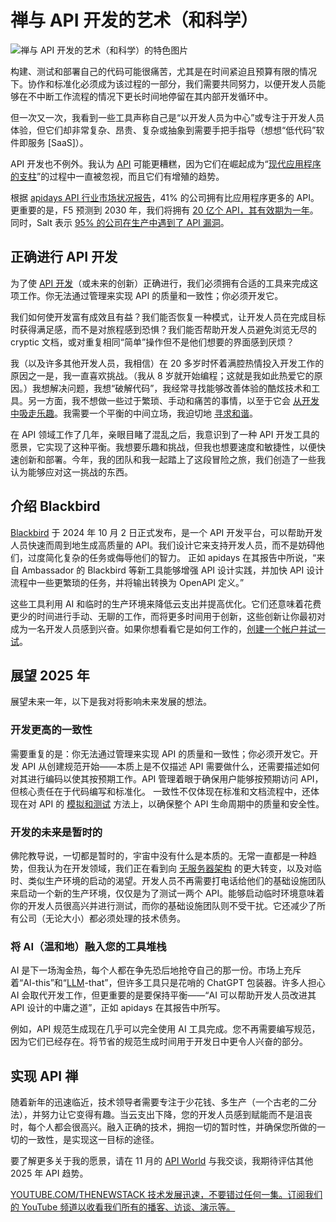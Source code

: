 # 禅与 API 开发的艺术（和科学）

![禅与 API 开发的艺术（和科学）的特色图片](https://cdn.thenewstack.io/media/2024/09/e8ad8fa8-zen-api-development-1024x576.jpg)

构建、测试和部署自己的代码可能很痛苦，尤其是在时间紧迫且预算有限的情况下。协作和标准化必须成为该过程的一部分，我们需要共同努力，以便开发人员能够在不中断工作流程的情况下更长时间地停留在其内部开发循环中。

但一次又一次，我看到一些工具声称自己是“以开发人员为中心”或专注于开发人员体验，但它们却非常复杂、昂贵、复杂或抽象到需要手把手指导（想想“低代码”软件即服务 [SaaS]）。

API 开发也不例外。我认为 [API](https://thenewstack.io/api-management/) 可能更糟糕，因为它们在崛起成为“[现代应用程序的支柱](https://dev.to/ismailco96/understanding-apis-the-backbone-of-modern-applications-2n0n)”的过程中一直被忽视，而且它们有增殖的趋势。

根据 [apidays API 行业市场状况报告](https://www.apidays.global/industry-reports/)，41% 的公司拥有比应用程序更多的 API。更重要的是，F5 预测到 2030 年，我们将拥有 [20 亿个 API，其有效期为一年](https://www.f5.com/pdf/reports/f5-office-of-the-cto-report-continuous-api-sprawl.pdf)。同时，Salt 表示 [95% 的公司在生产中遇到了 API 漏洞](https://content.salt.security/state-api-report.html)。

## 正确进行 API 开发

为了使 [API 开发](https://roadmap.sh/api-design)（或未来的创新）正确进行，我们必须拥有合适的工具来完成这项工作。你无法通过管理来实现 API 的质量和一致性；你必须开发它。

我们如何使开发富有成效且有益？我们能否恢复一种模式，让开发人员在完成目标时获得满足感，而不是对旅程感到恐惧？我们能否帮助开发人员避免浏览无尽的 cryptic 文档，或对重复相同“简单”操作但不是他们想要的界面感到厌烦？

我（以及许多其他开发人员，我相信）在 20 多岁时怀着满腔热情投入开发工作的原因之一是，我一直喜欢挑战。（我从 8 岁就开始编程；这就是我如此热爱它的原因。）我想解决问题，我想“破解代码”，我经常寻找能够改善体验的酷炫技术和工具。另一方面，我不想做一些过于繁琐、手动和痛苦的事情，以至于它会 [从开发中吸走乐趣](https://thenewstack.io/7-step-plan-to-make-development-fun/)。我需要一个平衡的中间立场，我迫切地 [寻求和谐](https://www.forbes.com/councils/forbestechcouncil/2024/05/30/rethinking-api-management-should-you-unbundle-or-is-there-a-better-approach/)。

在 API 领域工作了几年，亲眼目睹了混乱之后，我意识到了一种 API 开发工具的愿景，它实现了这种平衡。我想要乐趣和挑战，但我也想要速度和敏捷性，以便快速创新和部署。今年，我的团队和我一起踏上了这段冒险之旅，我们创造了一些我认为能够应对这一挑战的东西。

## 介绍 Blackbird

[Blackbird](https://www.getambassador.io/products/blackbird/api-development) 于 2024 年 10 月 2 日正式发布，是一个 API 开发平台，可以帮助开发人员快速而周到地生成高质量的 API。我们设计它来支持开发人员，而不是妨碍他们，过度简化复杂的任务或侮辱他们的智力。
正如 apidays 在其报告中所说，“来自 Ambassador 的 Blackbird 等新工具能够增强 API 设计实践，并加快 API 设计流程中一些更繁琐的任务，并将输出转换为 OpenAPI 定义。”

这些工具利用 AI 和临时的生产环境来降低云支出并提高优化。它们还意味着花费更少的时间进行手动、无聊的工作，而将更多时间用于创新，这些创新让你最初对成为一名开发人员感到兴奋。如果你想看看它是如何工作的，[创建一个帐户并试一试](https://blackbird.a8r.io)。

## 展望 2025 年

展望未来一年，以下是我对将影响未来发展的想法。

### 开发更高的一致性

需要重复的是：你无法通过管理来实现 API 的质量和一致性；你必须开发它。开发 API 从创建规范开始——本质上是不仅描述 API 需要做什么，还需要描述如何对其进行编码以使其按预期工作。API 管理着眼于确保用户能够按预期访问 API，但核心责任在于代码编写和标准化。
一致性不仅体现在标准和文档流程中，还体现在对 API 的 [模拟和测试](https://www.getambassador.io/blog/streamline-development-effective-api-mocking) 方法上，以确保整个 API 生命周期中的质量和安全性。

### 开发的未来是暂时的
佛陀教导说，一切都是暂时的，宇宙中没有什么是本质的。无常一直都是一种趋势，但我认为在开发领域，我们正在看到向 [无服务器架构](https://www.getambassador.io/blog/enhancing-serverless-architecture-production-like-environments) 的更大转变，以及对临时、类似生产环境的启动的渴望。开发人员不再需要打电话给他们的基础设施团队来启动一个新的生产环境，仅仅是为了测试一两个 API。能够启动临时环境意味着你的开发人员很高兴并进行测试，而你的基础设施团队则不受干扰。它还减少了所有公司（无论大小）都必须处理的技术债务。

### 将 AI（温和地）融入您的工具堆栈
AI 是下一场淘金热，每个人都在争先恐后地抢夺自己的那一份。市场上充斥着“AI-this”和“[LLM](https://thenewstack.io/llm/)-that”，但许多工具只是花哨的 ChatGPT 包装器。许多人担心 AI 会取代开发工作，但更重要的是要保持平衡——“AI 可以帮助开发人员改进其 API 设计的中庸之道”，正如 apidays 在其报告中所写。

例如，API 规范生成现在几乎可以完全使用 AI 工具完成。您不再需要编写规范，因为它们已经存在。将节省的规范生成时间用于开发日中更令人兴奋的部分。

## 实现 API 禅
随着新年的迅速临近，技术领导者需要专注于少花钱、多生产（一个古老的二分法），并努力让它变得有趣。当云支出下降，您的开发人员感到赋能而不是沮丧时，每个人都会很高兴。融入正确的技术，拥抱一切的暂时性，并确保您所做的一切的一致性，是实现这一目标的途径。

要了解更多关于我的愿景，请在 11 月的 [API World](https://www.getambassador.io/events/api-world-2024) 与我交谈，我期待评估其他 2025 年 API 趋势。

[
YOUTUBE.COM/THENEWSTACK
技术发展迅速，不要错过任何一集。订阅我们的 YouTube
频道以收看我们所有的播客、访谈、演示等。
](https://youtube.com/thenewstack?sub_confirmation=1)